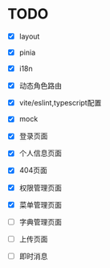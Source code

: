 # TODO
- [x] layout
- [x] pinia
- [x] i18n
- [x] 动态角色路由
- [x] vite/eslint,typescript配置
- [x] mock
- [x] 登录页面
- [x] 个人信息页面
- [x] 404页面
- [x] 权限管理页面
- [x] 菜单管理页面
- [ ] 字典管理页面
- [ ] 上传页面
- [ ] 即时消息


